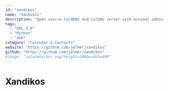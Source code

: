 ```yaml
---
id: "xandikos"
name: "Xandikos"
description: "Open source CardDAV and CalDAV server with minimal administrative overhead, backed by a Git repository."
tags:
  - "GPL-3.0"
  - "Python"
  - "deb"
category: "Calendar & Contacts"
website: "https://github.com/jelmer/xandikos"
github: "https://github.com/jelmer/xandikos"
#image: "/placeholder.svg?height=300&width=400"
---
```


# Xandikos
